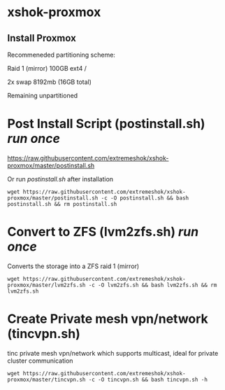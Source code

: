 # xshok-proxmox

## Install Proxmox
Recommeneded partitioning scheme:

Raid 1 (mirror) 100GB ext4 /

2x swap 8192mb (16GB total)

Remaining unpartitioned

# Post Install Script (postinstall.sh) *run once*
https://raw.githubusercontent.com/extremeshok/xshok-proxmox/master/postinstall.sh

Or run *postinstall.sh* after installation

```
wget https://raw.githubusercontent.com/extremeshok/xshok-proxmox/master/postinstall.sh -c -O postinstall.sh && bash postinstall.sh && rm postinstall.sh
```
# Convert to ZFS (lvm2zfs.sh) *run once*
Converts the storage into a ZFS raid 1 (mirror)
```
wget https://raw.githubusercontent.com/extremeshok/xshok-proxmox/master/lvm2zfs.sh -c -O lvm2zfs.sh && bash lvm2zfs.sh && rm lvm2zfs.sh
```

# Create Private mesh vpn/network (tincvpn.sh)
tinc private mesh vpn/network which supports multicast, ideal for private cluster communication
```
wget https://raw.githubusercontent.com/extremeshok/xshok-proxmox/master/tincvpn.sh -c -O tincvpn.sh && bash tincvpn.sh -h
```
